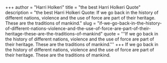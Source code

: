 +++
author = "Harri Holkeri"
title = "the best Harri Holkeri Quote"
description = "the best Harri Holkeri Quote: If we go back in the history of different nations, violence and the use of force are part of their heritage. These are the traditions of mankind."
slug = "if-we-go-back-in-the-history-of-different-nations-violence-and-the-use-of-force-are-part-of-their-heritage-these-are-the-traditions-of-mankind"
quote = '''If we go back in the history of different nations, violence and the use of force are part of their heritage. These are the traditions of mankind.'''
+++
If we go back in the history of different nations, violence and the use of force are part of their heritage. These are the traditions of mankind.
